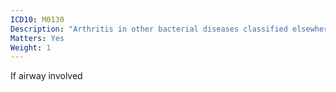 ```yaml
---
ICD10: M0130
Description: "Arthritis in other bacterial diseases classified elsewhere: Multiple sites"
Matters: Yes
Weight: 1
---
```

If airway involved
